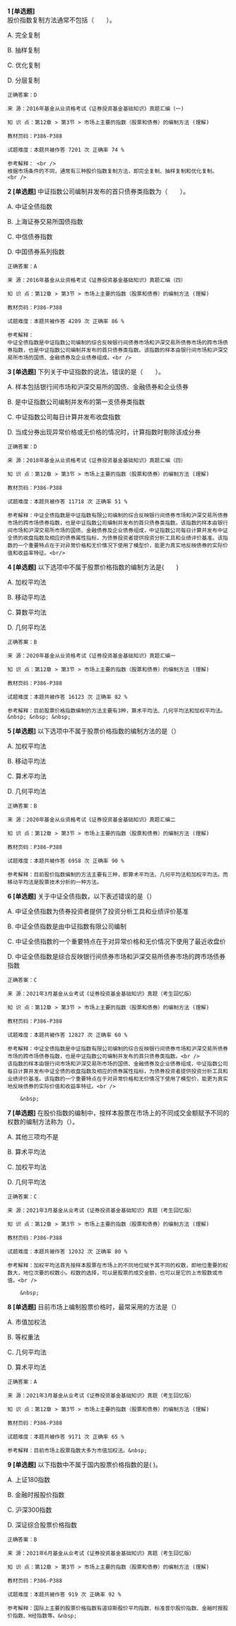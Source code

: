 **1 [单选题]**  <br />
股价指数复制方法通常不包括（　　）。 

A. 完全复制

B. 抽样复制

C. 优化复制

D. 分层复制 

```
正确答案：D

来 源：2016年基金从业资格考试《证券投资基金基础知识》真题汇编（一)

知 识 点：第12章 > 第3节 > 市场上主要的指数（股票和债券）的编制方法 (理解)

教材页码：P386-P388

试题难度：本题共被作答 7201 次 正确率 74 %

参考解释： <br />
根据市场条件的不同，通常有三种股价指数复制方法，即完全复制、抽样复制和优化复制。 <br />

```


**2 [单选题]** 
中证指数公司编制并发布的首只债券类指数为（　　）。

A. 中证全债指数

B. 上海证券交易所国债指数

C. 中信债券指数

D. 中国债券系列指数

```
正确答案：A

来 源：2016年基金从业资格考试《证券投资基金基础知识》真题汇编（四）

知 识 点：第12章 > 第3节 > 市场上主要的指数（股票和债券）的编制方法 (理解)

教材页码：P386-P388

试题难度：本题共被作答 4289 次 正确率 86 %

参考解释：
中证全债指数是中证指数公司编制的综合反映银行间债券市场和沪深交易所债券市场的跨市场债券指数，也是中证指数公司编制并发布的首只债券类指数。该指数的样本由银行间市场和沪深交易所市场的国债、金融债券及企业债券组成。<br />

```


**3 [单选题]** 下列关于中证指数的说法，错误的是（　　）。

A. 样本包括银行间市场和沪深交易所的国债、金融债券和企业债券

B. 是中证指数公司编制并发布的第一支债券类指数

C. 中证指数公司每日计算并发布收盘指数

D. 当成分券出现异常价格或无价格的情况时，计算指数时剔除该成分券<br/>

```
正确答案：D

来 源：2018年基金从业资格考试《证券投资基金基础知识》真题汇编（四）

知 识 点：第12章 > 第3节 > 市场上主要的指数（股票和债券）的编制方法 (理解)

教材页码：P386-P388

试题难度：本题共被作答 11718 次 正确率 51 %

参考解释：中证全债指数是中证指数有限公司编制的综合反映银行间债券市场和沪深交易所债券市场的跨市场债券指数，也是中证指数公司编制并发布的首只债券类指数。该指数的样本由银行间市场和沪深交易所市场的国债、金融债券及企业债券组成，中证指数公司每日计算并发布中证全债的收盘指数及相应的债券属性指标，为债券投资者提供投资分析工具和业绩评价基准。该指数的一个重要特点在于对异常价格和无价情况下使用了模型价，能更为真实地反映债券的实际价值和收益率特征。<br/>
```


**4 [单选题]** 以下选项中不属于股票价格指数的编制方法是(&emsp;&emsp;)

A. 加权平均法

B. 移动平均法

C. 算数平均法

D. 几何平均法

```
正确答案：B

来 源：2020年基金从业资格考试《证券投资基金基础知识》真题汇编一

知 识 点：第12章 > 第3节 > 市场上主要的指数（股票和债券）的编制方法 (理解)

教材页码：P386-P388

试题难度：本题共被作答 16123 次 正确率 82 %

参考解释：目前股票价格指数编制的方法主要有3种，算术平均法、几何平均法和加权平均法。&nbsp; &nbsp; &nbsp;
```


**5 [单选题]** 以下选项中不属于股票价格指数的编制方法的是（）

A. 加权平均法

B. 移动平均法&nbsp;&nbsp;

C. 算术平均法

D. 几何平均法

```
正确答案：B

来 源：2020年基金从业资格考试《证券投资基金基础知识》真题汇编二

知 识 点：第12章 > 第3节 > 市场上主要的指数（股票和债券）的编制方法 (理解)

教材页码：P386-P388

试题难度：本题共被作答 6958 次 正确率 90 %

参考解释：目前股价指数编制的方法主要有三种，即算术平均法、几何平均法和加权平均法。而移动平均法是股票技术分析的一种方法。
```


**6 [单选题]** 关于中证全债指数，以下表述错误的是（）

A. 中证全债指数为债券投资者提供了投资分析工具和业绩评价基准

B. 中证全债指数是由中证指数有限公司编制

C. 中证全债指数的一个重要特点在于对异常价格和无价情况下使用了最近收盘价

D. 中证全债指数是综合反映银行间债券市场和沪深交易所债券市场的跨市场债券指数

```
正确答案：C

来 源：2021年3月基金从业考试《证券投资基金基础知识》真题（考生回忆版）

知 识 点：第12章 > 第3节 > 市场上主要的指数（股票和债券）的编制方法 (理解)

教材页码：P386-P388

试题难度：本题共被作答 12827 次 正确率 60 %

参考解释：中证全债指数是中证指数有限公司编制的综合反映银行间债券市场和沪深交易所债券市场的跨市场债券指数，也是中证指数公司编制并发布的首只债券类指数。<br />
该指数的样本由银行间市场和沪深交易所市场的国债、金融债券及企业债券组成，中证指数公司每日计算并发布中证全债的收盘指数及相应的债券属性指标，为债券投资者提供投资分析工具和业绩评价基准。该指数的一个重要特点在于对异常价格和无价情况下使用了模型价，能更为真实地反映债券的实际价值和收益率特征。<br />

	&nbsp;

```


**7 [单选题]** 在股价指数的编制中，按样本股票在市场上的不同成交金额赋予不同的权数的编制方法称为（）。

A. 其他三项均不是

B. 算术平均法

C. 加权平均法

D. 几何平均法

```
正确答案：C

来 源：2021年3月基金从业考试《证券投资基金基础知识》真题（考生回忆版）

知 识 点：第12章 > 第3节 > 市场上主要的指数（股票和债券）的编制方法 (理解)

教材页码：P386-P388

试题难度：本题共被作答 12032 次 正确率 80 %

参考解释：加权平均法首先按样本股票在市场上的不同地位赋予其不同的权数，即地位重要的权数大，地位次要的权数小。权数的选择，可以是股票的成交金额，也可以是它的上市股数或市值。<br />

	&nbsp;

```


**8 [单选题]** 目前市场上编制股票价格时，最常采用的方法是（）

A. 市值加权法

B. 等权重法

C. 几何平均法

D. 算术平均法

```
正确答案：A

来 源：2021年3月基金从业考试《证券投资基金基础知识》真题（考生回忆版）

知 识 点：第12章 > 第3节 > 市场上主要的指数（股票和债券）的编制方法 (理解)

教材页码：P386-P388

试题难度：本题共被作答 9171 次 正确率 65 %

参考解释：目前市场上股票指数大多为市值加权法。&nbsp;
```


**9 [单选题]** 以下指数中不属于国内股票价格指数的是( )。

A. 上证180指数

B. 金融时报股价指数

C. 沪深300指数

D. 深证综合股票价格指数

```
正确答案：B

来 源：2021年6月基金从业考试《证券投资基金基础知识》真题（考生回忆版）

知 识 点：第12章 > 第3节 > 市场上主要的指数（股票和债券）的编制方法 (理解)

教材页码：P386-P388

试题难度：本题共被作答 919 次 正确率 92 %

参考解释：国际上主要的股票价格指数有道琼斯股价平均指数、标准普尔股价指数、金融时报股价指数、H经指数等。&nbsp;
```

